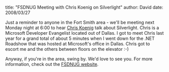 
title: "FSDNUG Meeting with Chris Koenig on Silverlight"
author: David
date: 2008/03/27

Just a reminder to anyone in the Fort Smith area - we'll be meeting next Monday night at 6:00 to hear [Chris Koenig](http://blogs.msdn.com/chkoenig/) talk about Silverlight. Chris is a Microsoft Developer Evangelist located out of Dallas. I got to meet Chris last year for a grand total of about 5 minutes when I went down for the .NET Roadshow that was hosted at Microsoft's office in Dallas. Chris got to escort me and the others between floors on the elevator :-) 

Anyway, if you're in the area, swing by. We'd love to see you. For more information, check out the [FSDNUG website](http://fsdnug.org/).
